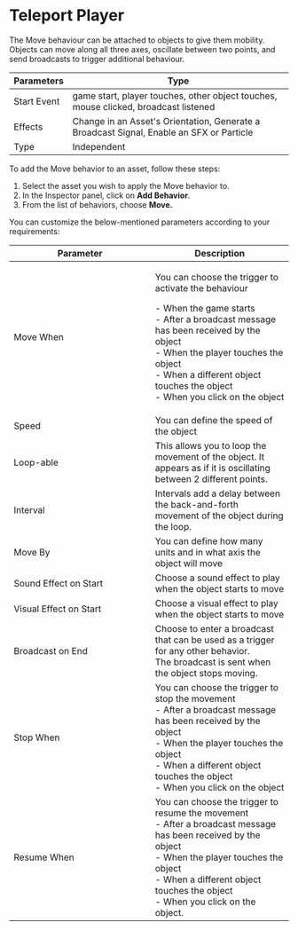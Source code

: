 # Teleport Player

The Move behaviour can be attached to objects to give them mobility. Objects can move along all three axes, oscillate between two points, and send broadcasts to trigger additional behaviour.

| Parameters  | Type                                                                                     |
| ----------- | ---------------------------------------------------------------------------------------- |
| Start Event | game start, player touches, other object touches, mouse clicked, broadcast listened      |
| Effects     | Change in an Asset's Orientation, Generate a Broadcast Signal, Enable an SFX or Particle |
| Type        | Independent                                                                              |

To add the Move behavior to an asset, follow these steps:

1. Select the asset you wish to apply the Move behavior to.
2. In the Inspector panel, click on **Add Behavior**.
3. From the list of behaviors, choose **Move.**

You can customize the below-mentioned parameters according to your requirements:

<table><thead><tr><th width="239">Parameter</th><th>Description</th></tr></thead><tbody><tr><td>Move When</td><td><p>You can choose the trigger to activate the behaviour </p><p>- When the game starts<br>- After a broadcast message has been received by the object<br>- When the player touches the object<br>- When a different object touches the object<br>- When you click on the object</p></td></tr><tr><td>Speed</td><td>You can define the speed of the object</td></tr><tr><td>Loop-able</td><td>This allows you to loop the movement of the object. It appears as if it is oscillating between 2 different points.</td></tr><tr><td>Interval</td><td>Intervals add a delay between the back-and-forth movement of the object during the loop.</td></tr><tr><td>Move By</td><td>You can define how many units and in what axis the object will move</td></tr><tr><td>Sound Effect on Start</td><td>Choose a sound effect to play when the object starts to move</td></tr><tr><td>Visual Effect on Start</td><td>Choose a visual effect to play when the object starts to move</td></tr><tr><td>Broadcast on End</td><td>Choose to enter a broadcast that can be used as a trigger for any other behavior. <br>The broadcast is sent when the object stops moving.</td></tr><tr><td>Stop When</td><td>You can choose the trigger to stop the movement<br>- After a broadcast message has been received by the object<br>- When the player touches the object<br>- When a different object touches the object<br>- When you click on the object</td></tr><tr><td>Resume When</td><td>You can choose the trigger to resume the movement<br>- After a broadcast message has been received by the object<br>- When the player touches the object<br>- When a different object touches the object<br>- When you click on the object.</td></tr></tbody></table>

